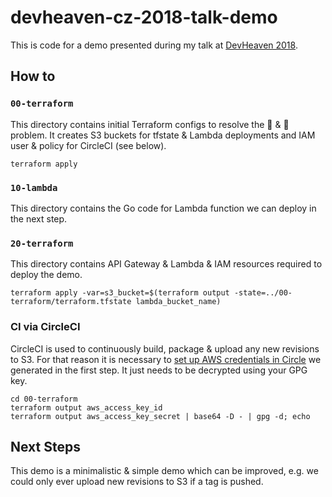 # devheaven-cz-2018-talk-demo

This is code for a demo presented during my talk at [DevHeaven 2018](https://devheaven.cz/).

## How to

### `00-terraform`

This directory contains initial Terraform configs to resolve the :chicken: & :egg: problem. It creates S3 buckets for tfstate & Lambda deployments and IAM user & policy for CircleCI (see below).

```
terraform apply
```

### `10-lambda`

This directory contains the Go code for Lambda function we can deploy in the next step.

### `20-terraform`

This directory contains API Gateway & Lambda & IAM resources required to deploy the demo.

```
terraform apply -var=s3_bucket=$(terraform output -state=../00-terraform/terraform.tfstate lambda_bucket_name)
```

### CI via CircleCI

CircleCI is used to continuously build, package & upload any new revisions to S3. For that reason it is necessary to [set up AWS credentials in Circle](https://circleci.com/docs/2.0/deployment-integrations/#aws) we generated in the first step. It just needs to be decrypted using your GPG key.

```
cd 00-terraform
terraform output aws_access_key_id
terraform output aws_access_key_secret | base64 -D - | gpg -d; echo
```

## Next Steps

This demo is a minimalistic & simple demo which can be improved, e.g. we could only ever upload new revisions to S3 if a tag is pushed.
